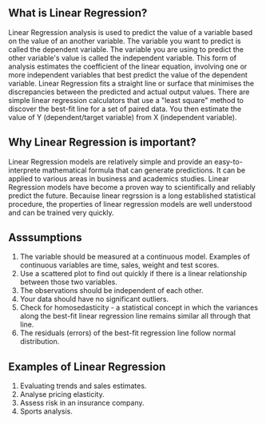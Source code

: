 ## What is Linear Regression?
Linear Regression analysis is used to predict the value of a variable based on the value of an another variable. The variable you want to predict is called the dependent variable. The variable you are using to predict the other variable's value is called the independent variable.
This form of analysis estimates the coefficient of the linear equation, involving one or more independent variables that best predict the value of the dependent variable. Linear Regression fits a straight line or surface that minimises the discrepancies between the predicted and actual output values. There are simple linear regression calculators that use a "least square" method to discover the best-fit line for a set of paired data. You then estimate the value of Y (dependent/target variable) from X (independent variable).
## Why Linear Regression is important?
Linear Regression models are relatively simple and provide an easy-to-interprete mathematical formula that can generate predictions. It can be applied to various areas in business and academics studies.
Linear Regression models have become a proven way to scientifically and reliably predict the future. Becauise linear regrssion is a long established statistical procedure, the properties of linear regression models are well understood and can be trained very quickly.
## Asssumptions
1. The variable should be measured at a continuous model. Examples of continuous variables are time, sales, weight and test scores.
2. Use a scattered plot to find out quickly if there is a linear relationship between those two variables.
3. The observations should be independent of each other.
4. Your data should have no significant outliers.
5. Check for homosedasticity - a statistical concept in which the variances along the best-fit linear regression line remains similar all through that line.
6. The residuals (errors) of the best-fit regression line follow normal distribution.
## Examples of Linear Regression
1. Evaluating trends and sales estimates.
2. Analyse pricing elasticity.
3. Assess risk in an insurance company.
4. Sports analysis.
